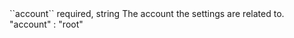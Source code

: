 <tr>
<td>``account``</td>
<td>required, string</td>
<td>The account the settings are related to.</td>
<td>"account" : "root"</td>
<td></td>
</tr>
